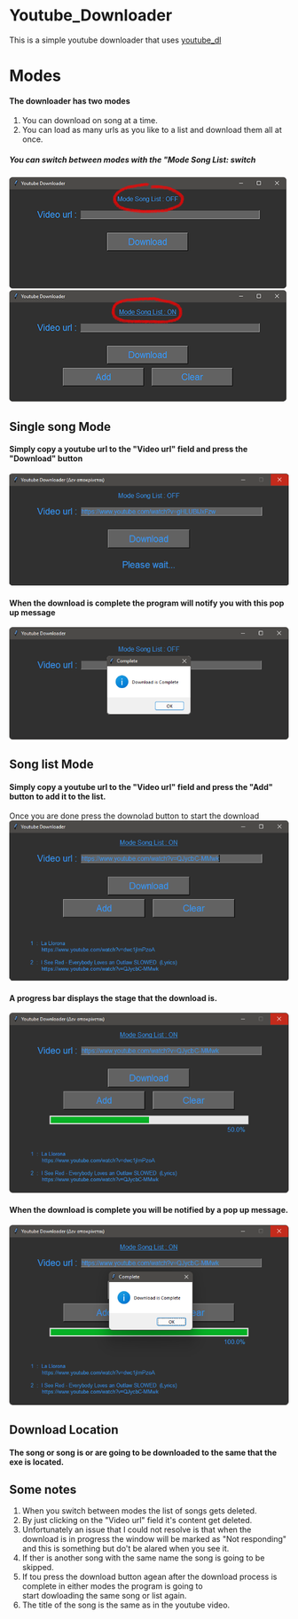 # Youtube_Downloader
This is a simple youtube downloader that uses [youtube_dl](https://github.com/ytdl-org/youtube-dl)<br>
# Modes
#### The downloader has two modes
1. You can download on song at a time.
2. You can load as many urls as you like to a list and download them all at once.

##### You can switch between modes with the "Mode Song List: switch
![Single song download](https://github.com/NektariosPapagalakis/Youtube_Downloader/blob/main/ReadMe_img/1-1.png)
![Single song download](https://github.com/NektariosPapagalakis/Youtube_Downloader/blob/main/ReadMe_img/2-1.png)

## Single song Mode
#### Simply copy a youtube url to the "Video url" field and press the "Download" button
![Single song download](https://github.com/NektariosPapagalakis/Youtube_Downloader/blob/main/ReadMe_img/3.png)<br>
#### When the download is complete the program will notify you with this pop up message
![Single song download is complete](https://github.com/NektariosPapagalakis/Youtube_Downloader/blob/main/ReadMe_img/4.png)

## Song list Mode
#### Simply copy a youtube url to the "Video url" field and press the "Add" button to add it to the list.<br>
Once you are done press the downolad button to start the download
![Single song download](https://github.com/NektariosPapagalakis/Youtube_Downloader/blob/main/ReadMe_img/6.png)<br>
#### A progress bar displays the stage that the download is.
![Single song download is complete](https://github.com/NektariosPapagalakis/Youtube_Downloader/blob/main/ReadMe_img/7.png)
#### When the download is complete you will be notified by a pop up message.
![Single song download is complete](https://github.com/NektariosPapagalakis/Youtube_Downloader/blob/main/ReadMe_img/8.png)


## Download Location
#### The song or song is or are going to be downloaded to the same that the exe is located.

## Some notes
1. When you switch between modes the list of songs gets deleted.
2. By just clicking on the "Video url" field it's content get deleted.
3. Unfortunately an issue that I could not resolve is that when the download is in progress the window will be marked as "Not responding"<br>
and this is something but do't be alared when you see it.
4. If ther is another song with the same name the song is going to be skipped.
5. If tou press the download button agean after the download process is complete in either modes the program is going to<br>
start dowloading the same song or list again.
6. The title of the song is the same as in the youtube video.
